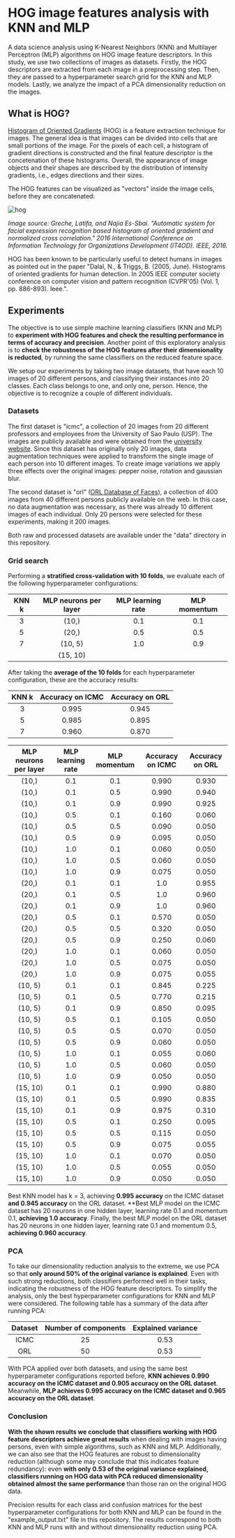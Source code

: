 # HOG image features analysis with KNN and MLP
A data science analysis using K-Nearest Neighbors (KNN) and Multilayer Perceptron (MLP) algorithms on HOG image feature descriptors. In this study, we use two collections of images as datasets. Firstly, the HOG descriptors are extracted from each image in a preprocessing step. Then, they are passed to a hyperparameter search grid for the KNN and MLP models. Lastly, we analyze the impact of a PCA dimensionality reduction on the images.

## What is HOG?
[Histogram of Oriented Gradients] (HOG) is a feature extraction technique for images. The general idea is that images can be divided into cells that are small portions of the image. For the pixels of each cell, a histogram of gradient directions is constructed and the final feature descriptor is the concetenation of these histograms. Overall, the appearance of image objects and their shapes are described by the distribution of intensity gradients, i.e., edges directions and their sizes.

The HOG features can be visualized as "vectors" inside the image cells, before they are concatenated:

![hog](https://user-images.githubusercontent.com/33037020/176983585-9c7efeb6-cd62-4c86-b533-9334f01972e9.png)

*Image source: Greche, Latifa, and Najia Es-Sbai. "Automatic system for facial expression recognition based histogram of oriented gradient and normalized cross correlation." 2016 International Conference on Information Technology for Organizations Development (IT4OD). IEEE, 2016.*

HOG has been known to be particularly useful to detect humans in images as pointed out in the paper "Dalal, N., & Triggs, B. (2005, June). Histograms of oriented gradients for human detection. In 2005 IEEE computer society conference on computer vision and pattern recognition (CVPR'05) (Vol. 1, pp. 886-893). Ieee.".

## Experiments
The objective is to use simple machine learning classifiers (KNN and MLP) to **experiment with HOG features and check the resulting performance in terms of accuracy and precision**. Another point of this exploratory analysis is to **check the robustness of the HOG features after their dimensionality is reducted**, by running the same classifiers on the reduced feature space.

We setup our experiments by taking two image datasets, that have each 10 images of 20 different persons, and classifying their instances into 20 classes. Each class belongs to one, and only one, person. Hence, the objective is to recognize a couple of different individuals.

### Datasets
The first dataset is "icmc", a collection of 20 images from 20 different professors and employees from the University of Sao Paulo (USP). The images are publicly available and were obtained from the [university website]. Since this dataset has originally only 20 images, data augmentation techniques were applied to transform the single image of each person into 10 different images. To create image variations we apply three effects over the original images: pepper noise, rotation and gaussian blur. 

The second dataset is "orl" ([ORL Database of Faces]), a collection of 400 images from 40 different persons publicly available on the web. In this case, no data augmentation was necessary, as there was already 10 different images of each individual. Only 20 persons were selected for these experiments, making it 200 images.

Both raw and processed datasets are available under the "data" directory in this repository.

### Grid search
Performing a **stratified cross-validation with 10 folds**, we evaluate each of the following hyperparameter configurations:

| KNN k | MLP neurons per layer | MLP learning rate | MLP momentum |
|:---:|:---------------------:|:-----------------:|:------------:|
| 3 | (10,) | 0.1 | 0.1 |
| 5 | (20,) | 0.5 | 0.5 |
| 7 | (10, 5) | 1.0 | 0.9 |
| | (15, 10) | |

After taking the **average of the 10 folds** for each hyperparameter configuration, these are the accuracy results:

| KNN k | Accuracy on ICMC | Accuracy on ORL |
|:-----:|:----------------:|:---------------:|
| 3 | 0.995 | 0.945 |
| 5 | 0.985 | 0.895 |
| 7 | 0.960 | 0.870 |

| MLP neurons per layer | MLP learning rate | MLP momentum | Accuracy on ICMC | Accuracy on ORL |
|:---------------------:|:-----------------:|:------------:|:----------------:|:---------------:|
| (10,) | 0.1 | 0.1 | 0.990 | 0.930 |
| (10,) | 0.1 | 0.5 | 0.990 | 0.940 |
| (10,) | 0.1 | 0.9 | 0.990 | 0.925 |
| (10,) | 0.5 | 0.1 | 0.160 | 0.060 |
| (10,) | 0.5 | 0.5 | 0.090 | 0.050 |
| (10,) | 0.5 | 0.9 | 0.095 | 0.050 |
| (10,) | 1.0 | 0.1 | 0.060 | 0.050 |
| (10,) | 1.0 | 0.5 | 0.060 | 0.050 |
| (10,) | 1.0 | 0.9 | 0.075 | 0.050 |
| (20,) | 0.1 | 0.1 | 1.0 | 0.955 |
| (20,) | 0.1 | 0.5 | 1.0 | 0.960 |
| (20,) | 0.1 | 0.9 | 1.0 | 0.960 |
| (20,) | 0.5 | 0.1 | 0.570 | 0.050 |
| (20,) | 0.5 | 0.5 | 0.320 | 0.050 |
| (20,) | 0.5 | 0.9 | 0.250 | 0.060 |
| (20,) | 1.0 | 0.1 | 0.060 | 0.050 |
| (20,) | 1.0 | 0.5 | 0.075 | 0.050 |
| (20,) | 1.0 | 0.9 | 0.075 | 0.055 |
| (10, 5) | 0.1 | 0.1 | 0.845 | 0.225 |
| (10, 5) | 0.1 | 0.5 | 0.770 | 0.215 |
| (10, 5) | 0.1 | 0.9 | 0.850 | 0.095 |
| (10, 5) | 0.5 | 0.1 | 0.105 | 0.050 |
| (10, 5) | 0.5 | 0.5 | 0.070 | 0.050 |
| (10, 5) | 0.5 | 0.9 | 0.060 | 0.050 |
| (10, 5) | 1.0 | 0.1 | 0.055 | 0.060 |
| (10, 5) | 1.0 | 0.5 | 0.060 | 0.050 |
| (10, 5) | 1.0 | 0.9 | 0.050 | 0.050 |
| (15, 10) | 0.1 | 0.1 | 0.990 | 0.880 |
| (15, 10) | 0.1 | 0.5 | 0.990 | 0.835 |
| (15, 10) | 0.1 | 0.9 | 0.975 | 0.310 |
| (15, 10) | 0.5 | 0.1 | 0.250 | 0.095 |
| (15, 10) | 0.5 | 0.5 | 0.115 | 0.050 |
| (15, 10) | 0.5 | 0.9 | 0.075 | 0.055 |
| (15, 10) | 1.0 | 0.1 | 0.070 | 0.050 |
| (15, 10) | 1.0 | 0.5 | 0.055 | 0.050 |
| (15, 10) | 1.0 | 0.9 | 0.050 | 0.050 |

Best KNN model has k = 3, achieving **0.995 accuracy** on the ICMC dataset **and 0.945 accuracy** on the ORL dataset. **Best MLP model on the ICMC dataset has 20 neurons in one hidden layer, learning rate 0.1 and momentum 0.1, **achieving 1.0 accuracy**. Finally, the best MLP model on the ORL dataset has 20 neurons in one hidden layer, learning rate 0.1 and momentum 0.5, **achieving 0.960 accuracy**.

### PCA
To take our dimensionality reduction analysis to the extreme, we use PCA so that **only around 50% of the original variance is explained**. Even with such strong reductions, both classifiers performed well in their tasks, indicating the robustness of the HOG feature descriptors. To simplify the analysis, only the best hyperparameter configurations for KNN and MLP were considered. The following table has a summary of the data after running PCA:

| Dataset | Number of components | Explained variance |
|:-------:|:--------------------:|:------------------:|
| ICMC | 25 | 0.53 |
| ORL | 50 | 0.53 |

With PCA applied over both datasets, and using the same best hyperparameter configurations reported before, **KNN achieves 0.990 accuracy on the ICMC dataset and 0.905 accuracy on the ORL dataset**. Meanwhile, **MLP achieves 0.995 accuracy on the ICMC dataset and 0.965 accuracy on the ORL dataset**.

### Conclusion

**With the shown results we conclude that classifiers working with HOG feature descriptors achieve great results** when dealing with images having persons, even with simple algorithms, such as KNN and MLP. Additionally, we can also see that the HOG features are robust to dimensionality reduction (although some may conclude that this indicates feature redundancy): even **with only 0.53 of the original variance explained, classifiers running on HOG data with PCA reduced dimensionality obtained almost the same performance** than those ran on the original HOG data.

Precision results for each class and confusion matrices for the best hyperparameter configurations for both KNN and MLP can be found in the "example_output.txt" file in this repository. The results correspond to both KNN and MLP runs with and without dimensionality reduction using PCA.

[//]: #
[Histogram of Oriented Gradients]: https://en.wikipedia.org/wiki/Histogram_of_oriented_gradients
[university website]: https://icmc.usp.br/pessoas
[ORL Database of Faces]: https://www.kaggle.com/datasets/tavarez/the-orl-database-for-training-and-testing

